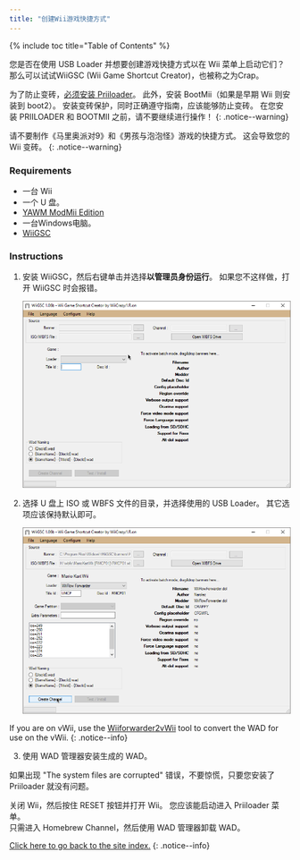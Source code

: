 ```yaml
---
title: "创建Wii游戏快捷方式"
---
```


{% include toc title="Table of Contents" %}

您是否在使用 USB Loader 并想要创建游戏快捷方式以在 Wii 菜单上启动它们？ 那么可以试试WiiGSC (Wii Game Shortcut Creator)，也被称之为Crap。

为了防止变砖，[必须安装 Priiloader](/priiloader)。 此外，安装 BootMii（如果是早期 Wii 则安装到 boot2）。 安装变砖保护，同时正确遵守指南，应该能够防止变砖。 在您安装 PRIILOADER 和 BOOTMII 之前，请不要继续进行操作！
{: .notice--warning}

请不要制作《马里奥派对9》和《男孩与泡泡怪》游戏的快捷方式。 这会导致您的 Wii 变砖。
{: .notice--warning}

### Requirements

* 一台 Wii
* 一个 U 盘。
* [YAWM ModMii Edition](yawmme)
* 一台Windows电脑。
* [WiiGSC](https://wiidatabase.de/downloads/pc-tools/wiigsc-ehemals-crap/)

### Instructions

1. 安装 WiiGSC，然后右键单击并选择**以管理员身份运行**。 如果您不这样做，打开 WiiGSC 时会报错。

    ![](/images/desktop-apps/wiigsc/wiigsc-home.png)

2. 选择 U 盘上 ISO 或 WBFS 文件的目录，并选择使用的 USB Loader。 其它选项应该保持默认即可。

    ![](/images/desktop-apps/wiigsc/wiigsc-selection.png)

If you are on vWii, use the [Wiiforwarder2vWii](https://gbatemp.net/download/wiiforwarder2vwii-wii-forwarder-to-vwii-wii-u-forwarder-converter-beta-version.37254/) tool to convert the WAD for use on the vWii.
{: .notice--info}

3. 使用 WAD 管理器安装生成的 WAD。

<div class="notice--info">
如果出现 "The system files are corrupted" 错误，不要惊慌，只要您安装了 Priiloader 就没有问题。

关闭 Wii，然后按住 RESET 按钮并打开 Wii。 您应该能启动进入 Priiloader 菜单。 <br>
只需进入 Homebrew Channel，然后使用 WAD 管理器卸载 WAD。
</div>

[Click here to go back to the site index.](site-navigation)
{: .notice--info}
